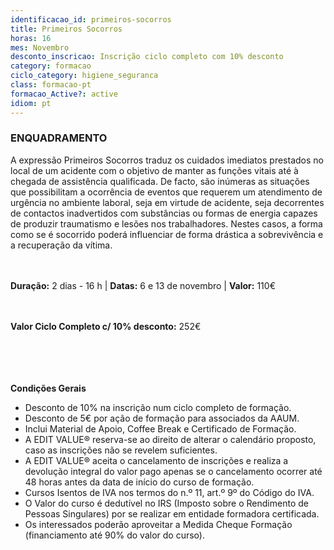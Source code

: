 ```yaml
---
identificacao_id: primeiros-socorros
title: Primeiros Socorros
horas: 16
mes: Novembro
desconto_inscricao: Inscrição ciclo completo com 10% desconto
category: formacao
ciclo_category: higiene_seguranca
class: formacao-pt
formacao_Active?: active
idiom: pt
---
```


### **ENQUADRAMENTO**
A expressão Primeiros Socorros traduz os cuidados imediatos prestados no local de um acidente com o objetivo de manter as funções vitais até à chegada de assistência qualificada. De facto, são inúmeras as situações que possibilitam a ocorrência de eventos que requerem um atendimento de urgência no ambiente laboral, seja em virtude de acidente, seja decorrentes de contactos inadvertidos com substâncias ou formas de energia capazes de produzir traumatismo e lesões nos trabalhadores. Nestes casos, a forma como se é socorrido poderá influenciar de forma drástica a sobrevivência e a recuperação da vítima. <br><br><br>

 

**Duração:** 2 dias - 16 h | **Datas:** 6 e 13 de novembro | **Valor:** 110€<br><br><br>

 

**Valor Ciclo Completo c/ 10% desconto:** 252€<br><br><br><br><br>

**Condições Gerais**

+ Desconto de 10% na inscrição num ciclo completo de formação.
+ Desconto de 5€ por ação de formação para associados da AAUM.
+ Inclui Material de Apoio, Coffee Break e Certificado de Formação.
+ A EDIT VALUE® reserva-se ao direito de alterar o calendário proposto, caso as inscrições não se revelem suficientes.
+ A EDIT VALUE® aceita o cancelamento de inscrições e realiza a devolução integral do valor pago apenas se o cancelamento ocorrer até 48 horas antes da data de início do curso de formação.
+ Cursos Isentos de IVA nos termos do n.º 11, art.º 9º do Código do IVA.
+ O Valor do curso é dedutível no IRS (Imposto sobre o Rendimento de Pessoas Singulares) por se realizar em entidade formadora certificada.
+ Os interessados poderão aproveitar a Medida Cheque Formação (financiamento até 90% do valor do curso).